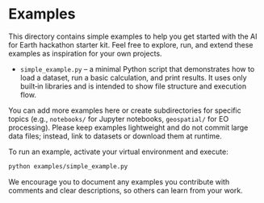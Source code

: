# Examples

This directory contains simple examples to help you get started with the AI for Earth hackathon starter kit. Feel free to explore, run, and extend these examples as inspiration for your own projects.

- `simple_example.py` – a minimal Python script that demonstrates how to load a dataset, run a basic calculation, and print results. It uses only built‑in libraries and is intended to show file structure and execution flow.

You can add more examples here or create subdirectories for specific topics (e.g., `notebooks/` for Jupyter notebooks, `geospatial/` for EO processing). Please keep examples lightweight and do not commit large data files; instead, link to datasets or download them at runtime.

To run an example, activate your virtual environment and execute:

```bash
python examples/simple_example.py
```

We encourage you to document any examples you contribute with comments and clear descriptions, so others can learn from your work.
